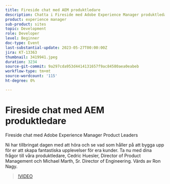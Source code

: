 ```yaml
---
title: Fireside chat med AEM produktledare
description: Chatta i Fireside med Adobe Experience Manager produktledareDu har tillbringat dagen med att höra och se vad som håller på att bygga upp fantastiska upplevelser för dina kunder. Ta nu med dina frågor till våra produktledare, Cedric Huesler, Director of Product Management och Michael Marth, Sr. Director of Engineering. Värds av Ron Nagy.
product: experience manager
sub-product: sites
topic: Development
role: Developer
level: Beginner
doc-type: Event
last-substantial-update: 2023-05-27T00:00:00Z
jira: KT-13363
thumbnail: 3419941.jpeg
duration: 3234
source-git-commit: 9a297cda953d4414131657f9ac84580aea0eabeb
workflow-type: tm+mt
source-wordcount: '115'
ht-degree: 0%

---
```



# Fireside chat med AEM produktledare

Fireside chat med Adobe Experience Manager Product Leaders

Ni har tillbringat dagen med att höra och se vad som håller på att bygga upp för er att skapa fantastiska upplevelser för era kunder. Ta nu med dina frågor till våra produktledare, Cedric Huesler, Director of Product Management och Michael Marth, Sr. Director of Engineering. Värds av Ron Nagy.

>[!VIDEO](https://video.tv.adobe.com/v/3419941/?learn=on)
